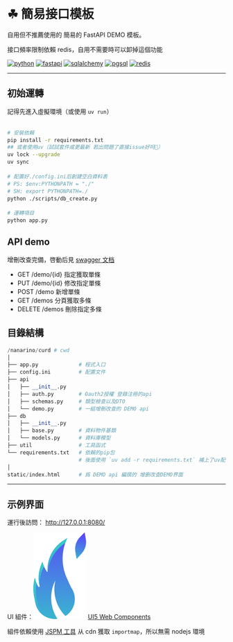 # ☘ 簡易接口模板

自用但不推薦使用的 簡易的 FastAPI DEMO 模板。

接口頻率限制依賴 redis，自用不需要時可以卸掉這個功能

[![python](https://img.shields.io/badge/python-3.12.6-ffd343.svg?style=for-the-badge&logo=python)](https://www.python.org/)
[![fastapi](https://img.shields.io/badge/fastapi-0.115.2-009485.svg?style=for-the-badge&logo=fastapi)](https://fastapi.tiangolo.com/)
[![sqlalchemy](https://img.shields.io/badge/sqlalchemy-2.0.36-778877.svg?style=for-the-badge&logo=sqlalchemy)](https://www.sqlalchemy.org/)
[![pgsql](https://img.shields.io/badge/pgsql-16.4.0-336791.svg?style=for-the-badge&logo=postgresql)](https://www.postgresql.org/)
[![redis](https://img.shields.io/badge/redis-7.4.1-ff4438.svg?style=for-the-badge&logo=redis)](https://redis.io/)

---

## 初始運轉

記得先進入虛擬環境（或使用 `uv run`）

```bash

# 安裝依賴
pip install -r requirements.txt
## 或者使用uv（試試套件咸更最新 若出問題了直接issue好吗🥰）
uv lock --upgrade
uv sync

# 配置好./config.ini后創建空白資料表
# PS: $env:PYTHONPATH = "./"
# SH: export PYTHONPATH=./
python ./scripts/db_create.py

# 運轉項目
python app.py

```

## API demo

增刪改查完備，啓動后見 [swagger 文档](http://127.0.0.1:8080/docs)

- GET /demo/{id} 指定獲取單條
- PUT /demo/{id} 修改指定單條
- POST /demo 新增單條
- GET /demos 分頁獲取多條
- DELETE /demos 刪除指定多條

## 目錄結構

```python
/nanarino/curd # cwd
│
├── app.py             # 程式入口
├── config.ini         # 配置文件
├── api
│   ├── __init__.py
│   ├── auth.py        # Oauth2授權 登錄注冊的api
│   ├── schemas.py     # 類型檢查以及DTO
│   └── demo.py        # 一組增刪改查的 DEMO api
├── db
│   ├── __init__.py
│   ├── base.py        # 資料物件基類
│   └── models.py      # 資料庫模型
├── util               # 工具函式
└── requirements.txt   # 依賴的pip包 
                       # 後面使用 `uv add -r requirements.txt` 補上了uv配置
│
static/index.html      # 爲 DEMO api 編撰的 增删改查DEMO界面

```

---

## 示例界面

運行後訪問： http://127.0.0.1:8080/

UI 組件：![UI5 Web Components](./static/favicon.svg) [UI5 Web Components](https://sap.github.io/ui5-webcomponents/)

組件依賴使用 [JSPM 工具](https://generator.jspm.io/) 从 cdn 獲取 `importmap`，所以無需 nodejs 環境
